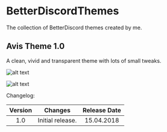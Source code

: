 # BetterDiscordThemes
The collection of BetterDiscord themes created by me.

## Avis Theme 1.0

A clean, vivid and transparent theme with lots of small tweaks.

![alt text](https://raw.githubusercontent.com/YuraBrm/BetterDiscordThemes/master/Avis/discordavis1.png "Screenshot 1")

![alt text](https://raw.githubusercontent.com/YuraBrm/BetterDiscordThemes/master/Avis/discordavis2.png "Screenshot 2")

Changelog:

| Version | Changes                            | Release Date |
| :-----: | ---------------------------------- | :-----------:|
| 1.0     | Initial release.                   |  15.04.2018  |
